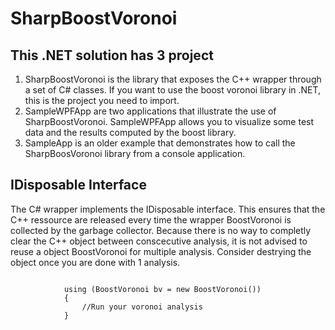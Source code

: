 # SharpBoostVoronoi

## This .NET solution has 3 project

1. SharpBoostVoronoi is the library that exposes the C++ wrapper through a set of C# classes. If you want to use the boost voronoi library in .NET, this is the project you need to import.
2. SampleWPFApp are two applications that illustrate the use of SharpBoostVoronoi. SampleWPFApp allows you to visualize some test data and the results computed by the boost library.
3. SampleApp is an older example that demonstrates how to call the SharpBoosVoronoi library from a console application.


## IDisposable Interface

The C# wrapper implements the IDisposable interface. This ensures that the C++ ressource are released every time the wrapper BoostVoronoi is collected by the garbage collector. Because there is no way to completly
clear the C++ object between conscecutive analysis, it is not advised to reuse a object BoostVoronoi for multiple analysis. Consider destrying the object once you are done with 1 analysis.

```

            using (BoostVoronoi bv = new BoostVoronoi())
            {
				//Run your voronoi analysis
			}
			
```
